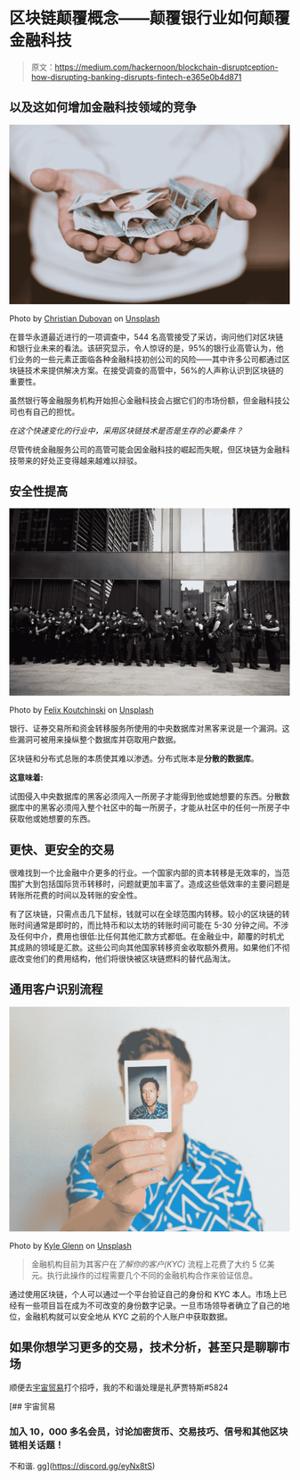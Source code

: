 # 区块链颠覆概念——颠覆银行业如何颠覆金融科技

> 原文：<https://medium.com/hackernoon/blockchain-disruptception-how-disrupting-banking-disrupts-fintech-e365e0b4d871>

## 以及这如何增加金融科技领域的竞争

![](img/d39fb3287635259196004a7ff19f7d48.png)

Photo by [Christian Dubovan](https://unsplash.com/@cdubo?utm_source=medium&utm_medium=referral) on [Unsplash](https://unsplash.com?utm_source=medium&utm_medium=referral)

在普华永道最近进行的一项调查中，544 名高管接受了采访，询问他们对区块链和银行业未来的看法。该研究显示，令人惊讶的是，95%的银行业高管认为，他们业务的一些元素正面临各种金融科技初创公司的风险——其中许多公司都通过区块链技术来提供解决方案。在接受调查的高管中，56%的人声称认识到区块链的重要性。

虽然银行等金融服务机构开始担心金融科技会占据它们的市场份额，但金融科技公司也有自己的担忧。

*在这个快速变化的行业中，采用区块链技术是否是生存的必要条件？*

尽管传统金融服务公司的高管可能会因金融科技的崛起而失眠，但区块链为金融科技带来的好处正变得越来越难以辩驳。

## **安全性提高**

![](img/b2307ae0be19670e9c33918fd022bb63.png)

Photo by [Felix Koutchinski](https://unsplash.com/@koutchinski?utm_source=medium&utm_medium=referral) on [Unsplash](https://unsplash.com?utm_source=medium&utm_medium=referral)

银行、证券交易所和资金转移服务所使用的中央数据库对黑客来说是一个漏洞。这些漏洞可被用来操纵整个数据库并窃取用户数据。

区块链和分布式总账的本质使其难以渗透。分布式账本是**分散的数据库**。

**这意味着:**

试图侵入中央数据库的黑客必须闯入一所房子才能得到他或她想要的东西。分散数据库中的黑客必须闯入整个社区中的每一所房子，才能从社区中的任何一所房子中获取他或她想要的东西。

## **更快、更安全的交易**

很难找到一个比金融中介更多的行业。一个国家内部的资本转移是无效率的，当范围扩大到包括国际货币转移时，问题就更加丰富了。造成这些低效率的主要问题是转账所花费的时间以及转账的安全性。

有了区块链，只需点击几下鼠标，钱就可以在全球范围内转移。较小的区块链的转账时间通常是即时的，而比特币和以太坊的转账时间可能在 5-30 分钟之间。不涉及任何中介，费用也很低:比任何其他汇款方式都低。在金融业中，颠覆的时机尤其成熟的领域是汇款。这些公司向其他国家转移资金收取额外费用。如果他们不彻底改变他们的费用结构，他们将很快被区块链燃料的替代品淘汰。

## **通用客户识别流程**

![](img/004127d890b40ae86092828063a0b647.png)

Photo by [Kyle Glenn](https://unsplash.com/@kylejglenn?utm_source=medium&utm_medium=referral) on [Unsplash](https://unsplash.com?utm_source=medium&utm_medium=referral)

> 金融机构目前为其客户在*了解你的客户(KYC)* 流程上花费了大约 5 亿美元。执行此操作的过程需要几个不同的金融机构合作来验证信息。

通过使用区块链，个人可以通过一个平台验证自己的身份和 KYC 本人。市场上已经有一些项目旨在成为不可改变的身份数字记录。一旦市场领导者确立了自己的地位，金融机构就可以安全地从 KYC 之前的个人账户中获取数据。

## 如果你想学习更多的交易，技术分析，甚至只是聊聊市场

顺便去[宇宙贸易](https://discord.gg/eyNx8tS)打个招呼，我的不和谐处理是礼萨贾特斯#5824

[](https://discord.gg/eyNx8tS) [## 宇宙贸易

### 加入 10，000 多名会员，讨论加密货币、交易技巧、信号和其他区块链相关话题！

不和谐. gg](https://discord.gg/eyNx8tS)